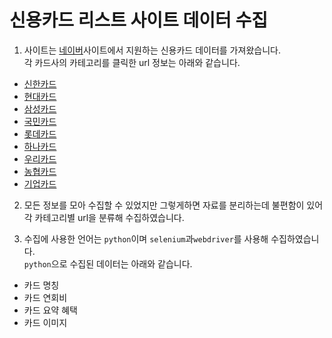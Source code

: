 # 신용카드 리스트 사이트 데이터 수집
1. 사이트는 [네이버](https://naver.com)사이트에서 지원하는 신용카드 데이터를 가져왔습니다.<br>각 카드사의 카테고리를 클릭한 url 정보는 아래와 같습니다.
  + [신한카드](https://card-search.naver.com/list?companyCode=SH&brandNames=&sortMethod=ri&isRefetch=true&bizType=CPC)
  + [현대카드](https://card-search.naver.com/list?companyCode=HD&brandNames=&sortMethod=ri&isRefetch=true&bizType=CPC)
  + [삼성카드](https://card-search.naver.com/list?companyCode=SS&brandNames=&sortMethod=ri&isRefetch=true&bizType=CPC)
  + [국민카드](https://card-search.naver.com/list?companyCode=KB&brandNames=&sortMethod=ri&isRefetch=true&bizType=CPC)
  + [롯데카드](https://card-search.naver.com/list?companyCode=LO&brandNames=&sortMethod=ri&isRefetch=true&bizType=CPC)
  + [하나카드](https://card-search.naver.com/list?companyCode=SK&brandNames=&sortMethod=ri&isRefetch=true&bizType=CPC)
  + [우리카드](https://card-search.naver.com/list?companyCode=WR&brandNames=&sortMethod=ri&isRefetch=true&bizType=CPC)
  + [농협카드](https://card-search.naver.com/list?companyCode=NH&brandNames=&sortMethod=ri&isRefetch=true&bizType=CPC)
  + [기업카드](https://card-search.naver.com/list?companyCode=IB&brandNames=&sortMethod=ri&isRefetch=true&bizType=CPC)

2. 모든 정보를 모아 수집할 수 있었지만 그렇게하면 자료를 분리하는데 불편함이 있어 각 카테고리별 url을 분류해 수집하였습니다.
  
3. 수집에 사용한 언어는 `python`이며 `selenium`과`webdriver`를 사용해 수집하였습니다.<br>`python`으로 수집된 데이터는 아래와 같습니다.
  + 카드 명칭
  + 카드 연회비
  + 카드 요약 혜택
  + 카드 이미지
